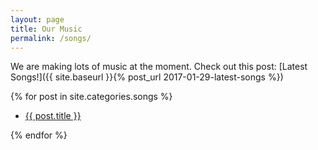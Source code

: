 ```yaml
---
layout: page
title: Our Music
permalink: /songs/
---
```

We are making lots of music at the moment. Check out this post:
[Latest Songs!]({{ site.baseurl }}{% post_url 2017-01-29-latest-songs %})

{% for post in site.categories.songs %}
<ul>
    <li><a href="{{post.url}}">{{ post.title }}</a></li>
</ul>
{% endfor %}
